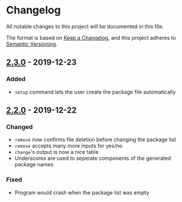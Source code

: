 # Changelog

All notable changes to this project will be documented in this file.

The format is based on [Keep a Changelog](https://keepachangelog.com/en/1.0.0/),
and this project adheres to [Semantic Versioning](https://semver.org/spec/v2.0.0.html).

## [2.3.0] - 2019-12-23

### Added

- `setup` command lets the user create the package file automatically

## [2.2.0] - 2019-12-22

### Changed

- `remove` now confirms file deletion before changing the package list
- `remove` accepts many more inputs for yes/no
- `change`'s output is now a nice table
- Underscores are used to seperate components of the generated package names

### Fixed

- Program would crash when the package list was empty

[2.3.0]: https://github.com/olivierlacan/keep-a-changelog/compare/v2.2.0...v2.3.0
[2.2.0]: https://github.com/awesmubarak/gitget/releases/tag/v2.2.0
